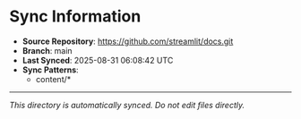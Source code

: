 # Sync Information

- **Source Repository**: https://github.com/streamlit/docs.git
- **Branch**: main
- **Last Synced**: 2025-08-31 06:08:42 UTC
- **Sync Patterns**:
  - content/*

---
*This directory is automatically synced. Do not edit files directly.*
